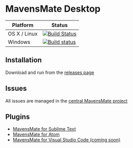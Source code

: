 # MavensMate Desktop

| Platform | Status |
| --- | --- |
OS X / Linux | [![Build Status](https://travis-ci.org/joeferraro/MavensMate-Desktop.svg)](https://travis-ci.org/joeferraro/MavensMate-Desktop) |
Windows | [![Build status](https://ci.appveyor.com/api/projects/status/u0i8yx97wuwylp88?svg=true)](https://ci.appveyor.com/project/joeferraro/MavensMate-Desktop) |

## Installation

Download and run from the [releases page](https://github.com/joeferraro/MavensMate-Desktop/releases)

## Issues

All issues are managed in the [central MavensMate project](https://github.com/joeferraro/MavensMate/issues)

## Plugins

- [MavensMate for Sublime Text](https://github.com/joeferraro/MavensMate-SublimeText)
- [MavensMate for Atom](https://github.com/joeferraro/MavensMate-Atom)
- [MavensMate for Visual Studio Code (coming soon)](https://github.com/joeferraro/MavensMate-VisualStudioCode)


